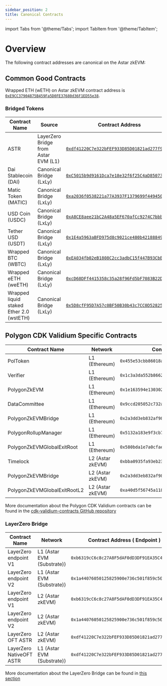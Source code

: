 ```yaml
---
sidebar_position: 2
title: Canonical Contracts
---
```

import Tabs from '@theme/Tabs';
import TabItem from '@theme/TabItem';

# Overview

The following contract addresses are canonical on the Astar zkEVM:

## Common Good Contracts

Wrapped ETH (wETH) on Astar zkEVM contract address is [`0xE9CC37904875B459Fa5D0FE37680d36F1ED55e38`](https://astar-zkevm.explorer.startale.com/token/0xE9CC37904875B459Fa5D0FE37680d36F1ED55e38).

### Bridged Tokens

<Tabs>
<TabItem value="mainnet" label="Astar zkEVM" default>

| Contract Name                            | Source                               | Contract Address                                                                                                                         |
| ---------------------------------------- | ------------------------------------ | ---------------------------------------------------------------------------------------------------------------------------------------- |
| ASTR                                     | LayerZero Bridge from Astar EVM (L1) | [`0xdf41220C7e322bFEF933D85D01821ad277f90172`](https://astar-zkevm.explorer.startale.com/token/0xdf41220C7e322bFEF933D85D01821ad277f90172)      |
| Dai Stablecoin (DAI)                     | Canonical Bridge (LxLy)              | [`0xC5015b9d9161Dca7e18e32f6f25C4aD850731Fd4`](https://astar-zkevm.explorer.startale.com/token/0xC5015b9d9161Dca7e18e32f6f25C4aD850731Fd4) |
| Matic Token (MATIC)                      | Canonical Bridge (LxLy)              | [`0xa2036f0538221a77A3937F1379699f44945018d0`](https://astar-zkevm.explorer.startale.com/token/0xa2036f0538221a77A3937F1379699f44945018d0) |
| USD Coin (USDC)                          | Canonical Bridge (LxLy)              | [`0xA8CE8aee21bC2A48a5EF670afCc9274C7bbbC035`](https://astar-zkevm.explorer.startale.com/token/0xA8CE8aee21bC2A48a5EF670afCc9274C7bbbC035)        |
| Tether USD (USDT)                        | Canonical Bridge (LxLy)              | [`0x1E4a5963aBFD975d8c9021ce480b42188849D41d`](https://astar-zkevm.explorer.startale.com/token/0x1E4a5963aBFD975d8c9021ce480b42188849D41d) |
| Wrapped BTC (WBTC)                       | Canonical Bridge (LxLy)              | [`0xEA034fb02eB1808C2cc3adbC15f447B93CbE08e1`](https://astar-zkevm.explorer.startale.com/token/0xEA034fb02eB1808C2cc3adbC15f447B93CbE08e1) |
| Wrapped eETH (weETH)                     | Canonical Bridge (LxLy)              | [`0xcD68DFf4415358c35a28f96Fd5bF7083B22De1D6`](https://astar-zkevm.explorer.startale.com/token/0xcD68DFf4415358c35a28f96Fd5bF7083B22De1D6) |
| Wrapped liquid staked Ether 2.0 (wstETH) | Canonical Bridge (LxLy)              | [`0x5D8cfF95D7A57c0BF50B30b43c7CC0D52825D4a9`](https://astar-zkevm.explorer.startale.com/token/0x5D8cfF95D7A57c0BF50B30b43c7CC0D52825D4a9) |


</TabItem>
</Tabs>


## Polygon CDK Validium Specific Contracts
<Tabs>
<TabItem value="mainnet" label="Astar zkEVM" default>

| Contract Name                | Network          | Contract Address                             |
| ---------------------------- | ---------------- | -------------------------------------------- |
| PolToken                     | L1 (Ethereum)    | `0x455e53cbb86018ac2b8092fdcd39d8444affc3f6` |
| Verifier                     | L1 (Ethereum)    | `0x1c3a3da552b8662cd69538356b1e7c2e9cc1ebd8` |
| PolygonZkEVM                 | L1 (Ethereum)    | `0x1e163594e13030244dcaf4cdfc2cd0ba3206da80` |
| DataCommittee                | L1 (Ethereum)    | `0x9ccd205052c732ac1df2cf7bf8aacc0e371ee0b0` |
| PolygonZkEVMBridge           | L1 (Ethereum)    | `0x2a3dd3eb832af982ec71669e178424b10dca2ede` |
| PolygonRollupManager         | L1 (Ethereum)    | `0x5132a183e9f3cb7c848b0aac5ae0c4f0491b7ab2` |
| PolygonZkEVMGlobalExitRoot   | L1 (Ethereum)    | `0x580bda1e7a0cfae92fa7f6c20a3794f169ce3cfb` |
| Timelock                     | L2 (Astar zkEVM) | `0xbba0935fa93eb23de7990b47f0d96a8f75766d13` |
| PolygonZkEVMBridge           | L2 (Astar zkEVM) | `0x2a3dd3eb832af982ec71669e178424b10dca2ede` |
| PolygonZkEVMGlobalExitRootL2 | L2 (Astar zkEVM) | `0xa40d5f56745a118d0906a34e69aec8c0db1cb8fa` |
</TabItem>
</Tabs>

More documentation about the Polygon CDK Validium contracts can be found in the [cdk-validium-contracts GitHub repository](https://github.com/0xPolygon/cdk-validium-contracts)

### LayerZero Bridge
<Tabs>
<TabItem value="mainnet" label="Astar zkEVM" default>

| Contract Name                | Network                       | Contract Address ( Endpoint )                | endpointId   |
| ---------------------------- | ------------------------------|--------------------------------------------- |--------------|
| LayerZero endpoint V1        | L1 (Astar EVM (Substrate))    | `0xb6319cC6c8c27A8F5dAF0dD3DF91EA35C4720dd7` | 210          |
| LayerZero endpoint V2        | L1 (Astar EVM (Substrate))    | `0x1a44076050125825900e736c501f859c50fe728c` | 30210        |
| LayerZero endpoint V1        | L2 (Astar zkEVM)              | `0xb6319cC6c8c27A8F5dAF0dD3DF91EA35C4720dd7` | 257          |
| LayerZero endpoint V2        | L2 (Astar zkEVM)              | `0x1a44076050125825900e736c501f859c50fE728c` | 30257        |
| LayerZero OFT ASTR           | L2 (Astar zkEVM)              | `0xdf41220C7e322bFEF933D85D01821ad277f90172` | -            |
| LayerZero NativeOFT ASTR     | L1 (Astar EVM (Substrate))    | `0xdf41220C7e322bFEF933D85D01821ad277f90172` | -            |
</TabItem>
</Tabs>

More documentation about the LayerZero Bridge can be found in [this section](/docs/build/zkEVM/integrations/bridges-relays/AstarEVM-zkEVM.md) 

